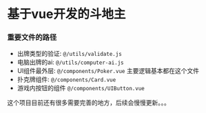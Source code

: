 # 基于vue开发的斗地主

### 重要文件的路径

- 出牌类型的验证: `@/utils/validate.js`
- 电脑出牌的ai: `@/utils/computer-ai.js`
- UI组件最外层: `@/components/Poker.vue` 主要逻辑基本都在这个文件
- 扑克牌组件: `@/components/Card.vue`
- 游戏内按钮的组件 `@/components/UIButton.vue`

这个项目目前还有很多需要完善的地方，后续会慢慢更新。。。
